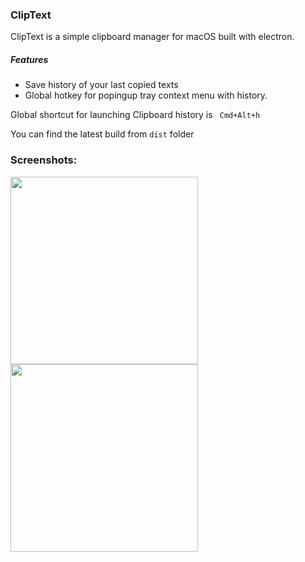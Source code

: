 ### ClipText
ClipText is a simple clipboard manager for macOS built with electron.
##### Features
* Save history of your last copied texts
* Global hotkey for popingup tray context menu with history.

Global shortcut for launching Clipboard history is ``` Cmd+Alt+h```

You can find the latest build from `dist` folder

### Screenshots:
<img src="https://image.ibb.co/ey2Qk5/Screen_Shot_2017_06_24_at_7_02_41_PM.png" width="300" height="300">
<img src="https://image.ibb.co/dqeMA5/Screen_Shot_2017_06_26_at_7_54_26_PM.png" width="300" height="300">
